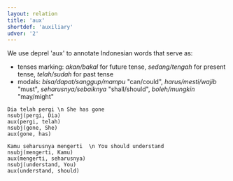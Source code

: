 ```yaml
---
layout: relation
title: 'aux'
shortdef: 'auxiliary'
udver: '2'
---
```


We use deprel 'aux' to annotate Indonesian words that serve as:
- tenses marking: _akan/bakal_ for future tense, _sedang/tengah_ for present tense, _telah/sudah_ for past tense
- modals: _bisa/dapat/sanggup/mampu_ "can/could", _harus/mesti/wajib_ "must", _seharusnya/sebaiknya_ "shall/should", _boleh/mungkin_ "may/might"

~~~ sdparse
Dia telah pergi \n She has gone
nsubj(pergi, Dia)
aux(pergi, telah)
nsubj(gone, She)
aux(gone, has)
~~~

~~~ sdparse
Kamu seharusnya mengerti  \n You should understand
nsubj(mengerti, Kamu)
aux(mengerti, seharusnya)
nsubj(understand, You)
aux(understand, should)
~~~

